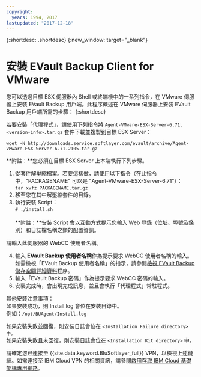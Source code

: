 ```yaml
---
copyright:
  years: 1994, 2017
lastupdated: "2017-12-18"
---
```


{:shortdesc: .shortdesc}
{:new_window: target="_blank"}

# 安裝 EVault Backup Client for VMware

您可以透過目標 ESX 伺服器內 Shell 或終端機中的一系列指令，在 VMware 伺服器上安裝 EVault Backup 用戶端。此程序概述在 VMware 伺服器上安裝 EVault Backup 用戶端所需的步驟：
{:shortdesc}

若要安裝「代理程式」，請使用下列指令將 `Agent-VMware-ESX-Server-6.71.<version-info>.tar.gz` 套件下載並複製到目標 ESX Server：

`wget -N http://downloads.service.softlayer.com/evault/archive/Agent-VMware-ESX-Server-6.71.2105.tar.gz`

**附註：**您必須在目標 ESX Server 上本端執行下列步驟。

1. 從套件解壓縮檔案。若要這樣做，請使用以下指令（在此指令中，"PACKAGENAME" 可以是 "Agent-VMware-ESX-Server-6.71"）：<br/>`tar xvfz PACKAGENAME.tar.gz`
2. 移至您在其中解壓縮套件的目錄。
3. 執行安裝 Script：<br />`# ./install.sh`<br/><br/>
**附註：**安裝 Script 會以互動方式提示您輸入 Web 登錄（位址、埠號及鑑別）和日誌檔名稱之類的配置資訊。

請輸入此伺服器的 WebCC 使用者名稱。

4. 輸入 **EVault Backup 使用者名稱**作為提示要求 WebCC 使用者名稱的輸入。如需檢視「EVault Backup 使用者名稱」的指示，請參閱[檢視 EVault Backup 儲存空間詳細資料](/docs/infrastructure/Backup/index.html#viewing-evault-backup-storage-details-in-ibm-cloud-infrastructure-customer-portal)程序。
5. 輸入「EVault Backup 密碼」作為提示要求 WebCC 密碼的輸入。
6. 安裝完成時，會出現完成訊息，並且會執行「代理程式」常駐程式。


其他安裝注意事項：<br/>
如果安裝成功，則 Install.log 會位在安裝目錄中。<br/>
例如：`/opt/BUAgent/Install.log`

如果安裝失敗並回復，則安裝日誌會位在 `<Installation Failure directory> 中。`<br/>
如果安裝失敗且未回復，則安裝日誌會位在 `<Installation Kit directory>` 中。<br/>
<!-- For more information, you are able to download the User Guide at: http://downloads.service.softlayer.com/evault/Documentation/VMware_Agent_User_Guide.pdf<br/>-->
請確定您已連接至 {{site.data.keyword.BluSoftlayer_full}} VPN，以檢視上述鏈結。如需連接至 IBM Cloud VPN 的相關資訊，請參閱[啟用存取 IBM Cloud 基礎架構專用網路](/docs/customer-portal/getting-started.html#enable-private-network)。

